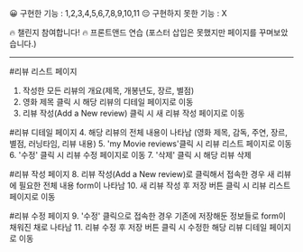 😀 구현한 기능 : 1,2,3,4,5,6,7,8,9,10,11
😔 구현하지 못한 기능 : X

🔥 챌린지 참여합니다! 🔥
프론트앤드 연습 (포스터 삽입은 못했지만 페이지를 꾸며보았습니다.)

------------------------------------------------------------------------------
#리뷰 리스트 페이지
1. 작성한 모든 리뷰의 개요(제목, 개봉년도, 장르, 별점)
2. 영화 제목 클릭 시 해당 리뷰의 디테일 페이지로 이동
3. 리뷰 작성(Add a New review) 클릭 시 새 리뷰 작성 페이지로 이동

#리뷰 디테일 페이지
4. 해당 리뷰의 전체 내용이 나타남
(영화 제목, 감독, 주연, 장르, 별점, 러닝타임, 리뷰 내용)
5. 'my Movie reviews'클릭 시 리뷰 리스트 페이지로 이동
6. '수정' 클릭 시 리뷰 수정 페이지로 이동
7. '삭제' 클릭 시 해당 리뷰 삭제

#리뷰 작성 페이지
8. 리뷰 작성(Add a New review)로 클릭해서 접속한 경우 새 리뷰에 필요한 전체 내용 form이 나타남
10. 새 리뷰 작성 후 저장 버튼 클릭 시 리뷰 리스트 페이지로 이동

#리뷰 수정 페이지
9. '수정' 클릭으로 접속한 경우 기존에 저장해둔 정보들로 form이 채워진 채로 나타남
11. 리뷰 수정 후 저장 버튼 클릭 시 수정한 해당 리뷰 디테일 페이지로 이동
